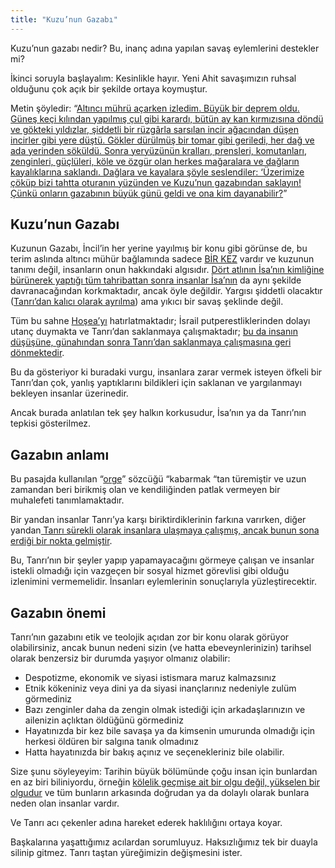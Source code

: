 ```yaml
---
title: "Kuzu’nun Gazabı"
---
```



Kuzu’nun gazabı nedir? Bu, inanç adına yapılan savaş eylemlerini destekler mi?

İkinci soruyla başlayalım: Kesinlikle hayır. Yeni Ahit savaşımızın ruhsal olduğunu çok açık bir şekilde ortaya koymuştur.

Metin şöyledir: “[Altıncı mührü açarken izledim. Büyük bir deprem oldu. Güneş keçi kılından yapılmış çul gibi karardı, bütün ay kan kırmızısına döndü ve gökteki yıldızlar, şiddetli bir rüzgârla sarsılan incir ağacından düşen incirler gibi yere düştü. Gökler dürülmüş bir tomar gibi geriledi, her dağ ve ada yerinden söküldü. Sonra yeryüzünün kralları, prensleri, komutanları, zenginleri, güçlüleri, köle ve özgür olan herkes mağaralara ve dağların kayalıklarına saklandı. Dağlara ve kayalara şöyle seslendiler: ‘Üzerimize çöküp bizi tahtta oturanın yüzünden ve Kuzu’nun gazabından saklayın! Çünkü onların gazabının büyük günü geldi ve ona kim dayanabilir?](https://www.bibleserver.com/TR/Vahiy6%3A12-17)”


## Kuzu’nun Gazabı

<a name="c1b2"></a>
Kuzunun Gazabı, İncil’in her yerine yayılmış bir konu gibi görünse de, bu terim aslında altıncı mühür bağlamında sadece [BİR KEZ](https://www.bibleserver.com/TR/Vahiy6%3A16) vardır ve kuzunun tanımı değil, insanların onun hakkındaki algısıdır. [Dört atlının İsa’nın kimliğine bürünerek yaptığı tüm tahribattan sonra insanlar İsa’nın](../../../content/seals/expl/the-mystery-of-the-four-horse-men) da aynı şekilde davranacağından korkmaktadır, ancak öyle değildir. Yargısı şiddetli olacaktır ([Tanrı’dan kalıcı olarak ayrılma](../../../content/paradise/expl/heaven-and-hell)) ama yıkıcı bir savaş şeklinde değil.

Tüm bu sahne [Hoşea’yı](https://www.bibleserver.com/TR/Ho%C5%9Fea10%3A6-8) hatırlatmaktadır; İsrail putperestliklerinden dolayı utanç duymakta ve Tanrı’dan saklanmaya çalışmaktadır; [bu da insanın düşüşüne, günahından sonra Tanrı’dan saklanmaya çalışmasına geri dönmektedir](https://www.bibleserver.com/TR/Yarat%C4%B1l%C4%B1%C5%9F3%3A8).

Bu da gösteriyor ki buradaki vurgu, insanlara zarar vermek isteyen öfkeli bir Tanrı’dan çok, yanlış yaptıklarını bildikleri için saklanan ve yargılanmayı bekleyen insanlar üzerinedir.

Ancak burada anlatılan tek şey halkın korkusudur, İsa’nın ya da Tanrı’nın tepkisi gösterilmez.


## Gazabın anlamı

<a name="7c69"></a>
Bu pasajda kullanılan “[orge](https://biblehub.com/greek/3709.htm)” sözcüğü “kabarmak “tan türemiştir ve uzun zamandan beri birikmiş olan ve kendiliğinden patlak vermeyen bir muhalefeti tanımlamaktadır.

Bir yandan insanlar Tanrı’ya karşı biriktirdiklerinin farkına varırken, diğer yandan[ Tanrı sürekli olarak insanlara ulaşmaya çalışmış, ancak bunun sona erdiği bir nokta gelmiştir](../../../content/bowls/expl/the-bowls-of-wrath).

Bu, Tanrı’nın bir şeyler yapıp yapamayacağını görmeye çalışan ve insanlar istekli olmadığı için vazgeçen bir sosyal hizmet görevlisi gibi olduğu izlenimini vermemelidir. İnsanları eylemlerinin sonuçlarıyla yüzleştirecektir.


## Gazabın önemi

<a name="6ade"></a>
Tanrı’nın gazabını etik ve teolojik açıdan zor bir konu olarak görüyor olabilirsiniz, ancak bunun nedeni sizin (ve hatta ebeveynlerinizin) tarihsel olarak benzersiz bir durumda yaşıyor olmanız olabilir:

- Despotizme, ekonomik ve siyasi istismara maruz kalmazsınız
- Etnik kökeniniz veya dini ya da siyasi inançlarınız nedeniyle zulüm görmediniz
- Bazı zenginler daha da zengin olmak istediği için arkadaşlarınızın ve ailenizin açlıktan öldüğünü görmediniz
- Hayatınızda bir kez bile savaşa ya da kimsenin umurunda olmadığı için herkesi öldüren bir salgına tanık olmadınız
- Hatta hayatınızda bir bakış açınız ve seçenekleriniz bile olabilir.


Size şunu söyleyeyim: Tarihin büyük bölümünde çoğu insan için bunlardan en az biri biliniyordu, örneğin [kölelik geçmişe ait bir olgu değil, yükselen bir olgudur](https://50forfreedom.org/modern-slavery/) ve tüm bunların arkasında doğrudan ya da dolaylı olarak bunlara neden olan insanlar vardır.

Ve Tanrı acı çekenler adına hareket ederek haklılığını ortaya koyar.

Başkalarına yaşattığımız acılardan sorumluyuz. Haksızlığımız tek bir duayla silinip gitmez. Tanrı taştan yüreğimizin değişmesini ister.






[](https://github.com/revelation-today/revelation-today/blob/main/exampleSite/content/docs/content/seals/expl/the-wrath-of-the-lamb.tr.md)
